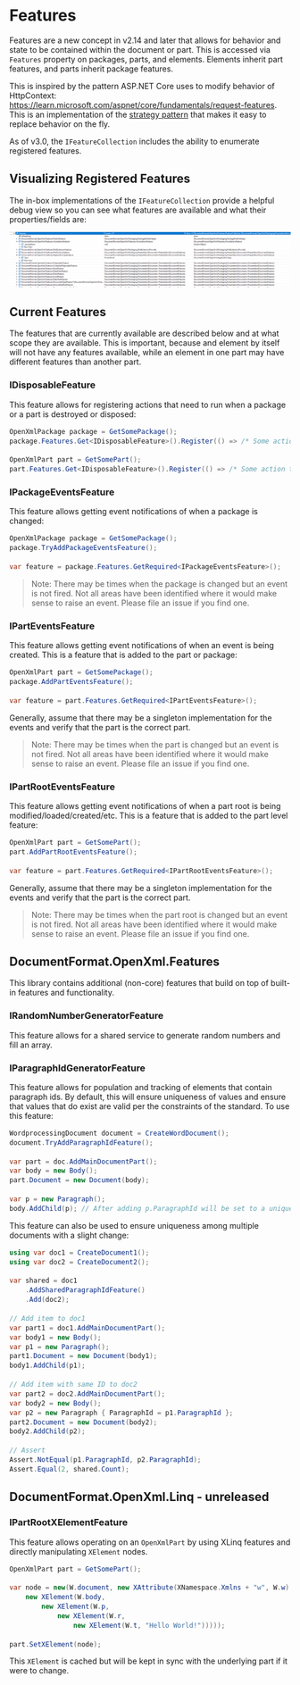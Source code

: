 # Features

Features are a new concept in v2.14 and later that allows for behavior and state to be contained within the document or part. This is accessed via `Features` property  on packages, parts, and elements. Elements inherit part features, and parts inherit package features.

This is inspired by the pattern ASP.NET Core uses to modify behavior of HttpContext: https://learn.microsoft.com/aspnet/core/fundamentals/request-features. This is an implementation of the [strategy pattern](https://refactoring.guru/design-patterns/strategy) that makes it easy to replace behavior on the fly.

As of v3.0, the `IFeatureCollection` includes the ability to enumerate registered features. 

## Visualizing Registered Features

The in-box implementations of the `IFeatureCollection` provide a helpful debug view so you can see what features are available and what their properties/fields are:

![Features Debug View](feature-debug-view.png)

## Current Features

The features that are currently available are described below and at what scope they are available. This is important, because and element by itself will not have any features available, while an element in one part may have different features than another part.

### IDisposableFeature

This feature allows for registering actions that need to run when a package or a part is destroyed or disposed:

```csharp
OpenXmlPackage package = GetSomePackage();
package.Features.Get<IDisposableFeature>().Register(() => /* Some action that is called when the package is disposed */);

OpenXmlPart part = GetSomePart();
part.Features.Get<IDisposableFeature>().Register(() => /* Some action that is called when the part is removed or closed */);
```

### IPackageEventsFeature

This feature allows getting event notifications of when a package is changed:

```csharp
OpenXmlPackage package = GetSomePackage();
package.TryAddPackageEventsFeature();

var feature = package.Features.GetRequired<IPackageEventsFeature>();
```

> Note: There may be times when the package is changed but an event is not fired. Not all areas have been identified where it would make sense to raise an event. Please file an issue if you find one.

### IPartEventsFeature

This feature allows getting event notifications of when an event is being created. This is a feature that is added to the part or package:

```csharp
OpenXmlPart part = GetSomePackage();
package.AddPartEventsFeature();

var feature = part.Features.GetRequired<IPartEventsFeature>();
```

Generally, assume that there may be a singleton implementation for the events and verify that the part is the correct part.

> Note: There may be times when the part is changed but an event is not fired. Not all areas have been identified where it would make sense to raise an event. Please file an issue if you find one.

### IPartRootEventsFeature

This feature allows getting event notifications of when a part root is being modified/loaded/created/etc. This is a feature that is added to the part level feature:

```csharp
OpenXmlPart part = GetSomePart();
part.AddPartRootEventsFeature();

var feature = part.Features.GetRequired<IPartRootEventsFeature>();
```

Generally, assume that there may be a singleton implementation for the events and verify that the part is the correct part.

> Note: There may be times when the part root is changed but an event is not fired. Not all areas have been identified where it would make sense to raise an event. Please file an issue if you find one.

## DocumentFormat.OpenXml.Features

This library contains additional (non-core) features that build on top of built-in features and functionality.

### IRandomNumberGeneratorFeature
This feature allows for a shared service to generate random numbers and fill an array.

### IParagraphIdGeneratorFeature

This feature allows for population and tracking of elements that contain paragraph ids. By default, this will ensure uniqueness of values and ensure that values that do exist are valid per the constraints of the standard. To use this feature:

```csharp
WordprocessingDocument document = CreateWordDocument();
document.TryAddParagraphIdFeature();

var part = doc.AddMainDocumentPart();
var body = new Body();
part.Document = new Document(body);

var p = new Paragraph();
body.AddChild(p); // After adding p.ParagraphId will be set to a unique, valid value
```

This feature can also be used to ensure uniqueness among multiple documents with a slight change:

```csharp
using var doc1 = CreateDocument1();
using var doc2 = CreateDocument2();

var shared = doc1
    .AddSharedParagraphIdFeature()
    .Add(doc2);

// Add item to doc1
var part1 = doc1.AddMainDocumentPart();
var body1 = new Body();
var p1 = new Paragraph();
part1.Document = new Document(body1);
body1.AddChild(p1);

// Add item with same ID to doc2
var part2 = doc2.AddMainDocumentPart();
var body2 = new Body();
var p2 = new Paragraph { ParagraphId = p1.ParagraphId };
part2.Document = new Document(body2);
body2.AddChild(p2);

// Assert
Assert.NotEqual(p1.ParagraphId, p2.ParagraphId);
Assert.Equal(2, shared.Count);
```

## DocumentFormat.OpenXml.Linq - unreleased

### IPartRootXElementFeature

This feature allows operating on an `OpenXmlPart` by using XLinq features and directly manipulating `XElement` nodes.

```csharp
OpenXmlPart part = GetSomePart();

var node = new(W.document, new XAttribute(XNamespace.Xmlns + "w", W.w),
    new XElement(W.body,
        new XElement(W.p,
            new XElement(W.r,
                new XElement(W.t, "Hello World!")))));

part.SetXElement(node);
```

This `XElement` is cached but will be kept in sync with the underlying part if it were to change.
